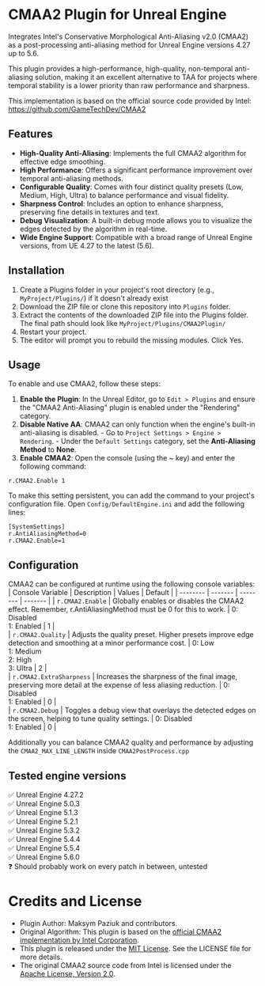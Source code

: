 # CMAA2 Plugin for Unreal Engine
Integrates Intel's Conservative Morphological Anti-Aliasing v2.0 (CMAA2) as a post-processing anti-aliasing method for Unreal Engine versions 4.27 up to 5.6.  
  
  This plugin provides a high-performance, high-quality, non-temporal anti-aliasing solution, making it an excellent alternative to TAA for projects where temporal stability is a lower priority than raw performance and sharpness.

  
  This implementation is based on the official source code provided by Intel: https://github.com/GameTechDev/CMAA2
  
## Features
- **High-Quality Anti-Aliasing**: Implements the full CMAA2 algorithm for effective edge smoothing.
- **High Performance**: Offers a significant performance improvement over temporal anti-aliasing methods.
- **Configurable Quality**: Comes with four distinct quality presets (Low, Medium, High, Ultra) to balance performance and visual fidelity.
- **Sharpness Control**: Includes an option to enhance sharpness, preserving fine details in textures and text.
- **Debug Visualization**: A built-in debug mode allows you to visualize the edges detected by the algorithm in real-time.
- **Wide Engine Support**: Compatible with a broad range of Unreal Engine versions, from UE 4.27 to the latest (5.6).

## Installation
 1. Create a Plugins folder in your project's root directory (e.g., `MyProject/Plugins/`) if it doesn't already exist
 2. Download the ZIP file or clone this repository into `Plugins` folder.
 3. Extract the contents of the downloaded ZIP file into the Plugins folder. The final path should look like `MyProject/Plugins/CMAA2Plugin/`
 4. Restart your project.
 5. The editor will prompt you to rebuild the missing modules. Click Yes.

## Usage
  To enable and use CMAA2, follow these steps:
  1. **Enable the Plugin**: In the Unreal Editor, go to `Edit > Plugins` and ensure the "CMAA2 Anti-Aliasing" plugin is enabled under the "Rendering" category.
  2. **Disable Native AA**: CMAA2 can only function when the engine's built-in anti-aliasing is disabled.
    - Go to `Project Settings > Engine > Rendering`.
    - Under the `Default Settings` category, set the **Anti-Aliasing Method** to **None**.
  3. **Enable CMAA2**: Open the console (using the ~ key) and enter the following command:
```
r.CMAA2.Enable 1
```
  
  To make this setting persistent, you can add the command to your project's configuration file. Open `Config/DefaultEngine.ini` and add the following lines:
```
[SystemSettings]
r.AntiAliasingMethod=0
r.CMAA2.Enable=1
```

## Configuration
CMAA2 can be configured at runtime using the following console variables:   
| Console Variable    | Description | Values | Default |
| -------- | ------- | -------- | ------- |
| `r.CMAA2.Enable`    | Globally enables or disables the CMAA2 effect. Remember, r.AntiAliasingMethod must be 0 for this to work. | 0: Disabled<br> 1: Enabled | 1 |  
| `r.CMAA2.Quality`   | Adjusts the quality preset. Higher presets improve edge detection and smoothing at a minor performance cost. | 0: Low<br> 1: Medium<br> 2: High<br> 3: Ultra | 2 |  
| `r.CMAA2.ExtraSharpness`  | Increases the sharpness of the final image, preserving more detail at the expense of less aliasing reduction. | 0: Disabled<br>1: Enabled | 0 |  
| `r.CMAA2.Debug`    | Toggles a debug view that overlays the detected edges on the screen, helping to tune quality settings. | 0: Disabled<br>1: Enabled | 0 |  

Additionally you can balance CMAA2 quality and performance by adjusting the `CMAA2_MAX_LINE_LENGTH` inside `CMAA2PostProcess.cpp`


## Tested engine versions
  ✅ Unreal Engine 4.27.2  
  ✅ Unreal Engine 5.0.3  
  ✅ Unreal Engine 5.1.3  
  ✅ Unreal Engine 5.2.1  
  ✅ Unreal Engine 5.3.2  
  ✅ Unreal Engine 5.4.4  
  ✅ Unreal Engine 5.5.4  
  ✅ Unreal Engine 5.6.0   
  ❓ Should probably work on every patch in between, untested


# Credits and License
- Plugin Author: Maksym Paziuk and contributors.
- Original Algorithm: This plugin is based on the [official CMAA2 implementation by Intel Corporation](https://github.com/GameTechDev/CMAA2).  
- This plugin is released under the [MIT License](https://opensource.org/license/mit). See the LICENSE file for more details.   
- The original CMAA2 source code from Intel is licensed under the [Apache License, Version 2.0](https://www.apache.org/licenses/LICENSE-2.0). 